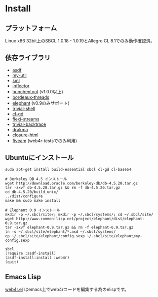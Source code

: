 Install
========

プラットフォーム
-----------------
Linux x86 32bit上のSBCL 1.0.18 - 1.0.19とAllegro CL 8.1でのみ動作確認済。

依存ライブラリ
---------------
- [asdf](http://www.cliki.net/asdf)
- [my-util](http://github.com/tomoyuki28jp/my-util/tree/master)
- [sml](http://github.com/tomoyuki28jp/sml/tree/master)
- [inflector](http://github.com/tomoyuki28jp/inflector/tree/master)
- [hunchentoot](http://www.weitz.de/hunchentoot/) (v1.0.0以上)
- [bordeaux-threads](http://common-lisp.net/project/bordeaux-threads/)
- [elephant](http://common-lisp.net/project/elephant/) (v0.9のみサポート)
- [trivial-shell](http://common-lisp.net/project/trivial-shell/)
- [cl-gd](http://weitz.de/cl-gd/)
- [flexi-streams](http://www.weitz.de/flexi-streams/)
- [trivial-backtrace](http://common-lisp.net/project/trivial-backtrace/)
- [drakma](http://weitz.de/drakma/)
- [closure-html](http://common-lisp.net/project/closure/closure-html/)
- [fiveam](http://common-lisp.net/project/bese/FiveAM.html) (web4r-testsでのみ利用)

Ubuntuにインストール
----------------------
    sudo apt-get install build-essential sbcl cl-gd cl-base64
    
    # Berkeley DB 4.5 インストール
    wget http://download.oracle.com/berkeley-db/db-4.5.20.tar.gz
    tar -zxvf db-4.5.20.tar.gz && rm -f db-4.5.20.tar.gz
    cd db-4.5.20/build_unix/
    ../dist/configure
    make && sudo make install
    
    # Elephant 0.9 インストール
    mkdir -p ~/.sbcl/site/; mkdir -p ~/.sbcl/systems/; cd ~/.sbcl/site/
    wget http://www.common-lisp.net/project/elephant/dist/elephant-0.9.tar.gz
    tar -zxvf elephant-0.9.tar.gz && rm -f elephant-0.9.tar.gz
    ln -s ~/.sbcl/site/elephant/*.asd ~/.sbcl/systems/
    cp ~/.sbcl/site/elephant/config.sexp ~/.sbcl/site/elephant/my-config.sexp
    
    sbcl
    (require :asdf-install)
    (asdf-install:install :web4r)
    (quit)

Emacs Lisp
-----------
[web4r.el](http://github.com/tomoyuki28jp/web4r-el)
はemacs上でweb4rコードを編集する為のelispです。
